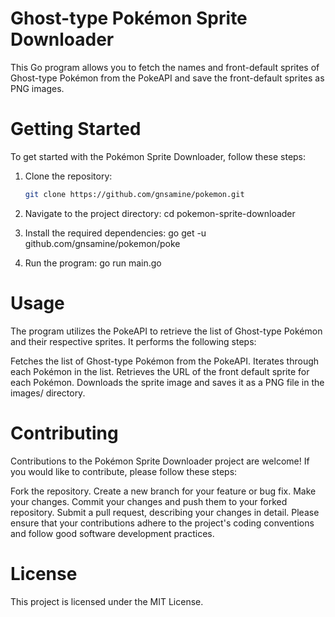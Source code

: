 # Ghost-type Pokémon Sprite Downloader


This Go program allows you to fetch the names and front-default sprites of Ghost-type Pokémon from the PokeAPI and save the front-default sprites as PNG images.

# Getting Started

To get started with the Pokémon Sprite Downloader, follow these steps:

1. Clone the repository:
   ```bash
   git clone https://github.com/gnsamine/pokemon.git
2. Navigate to the project directory:
cd pokemon-sprite-downloader

3. Install the required dependencies:
    go get -u github.com/gnsamine/pokemon/poke

4. Run the program:
    go run main.go

# Usage

The program utilizes the PokeAPI to retrieve the list of Ghost-type Pokémon and their respective sprites. It performs the following steps:

Fetches the list of Ghost-type Pokémon from the PokeAPI.
Iterates through each Pokémon in the list.
Retrieves the URL of the front default sprite for each Pokémon.
Downloads the sprite image and saves it as a PNG file in the images/ directory.

# Contributing
Contributions to the Pokémon Sprite Downloader project are welcome! If you would like to contribute, please follow these steps:

Fork the repository.
Create a new branch for your feature or bug fix.
Make your changes.
Commit your changes and push them to your forked repository.
Submit a pull request, describing your changes in detail.
Please ensure that your contributions adhere to the project's coding conventions and follow good software development practices.

# License

This project is licensed under the MIT License.
